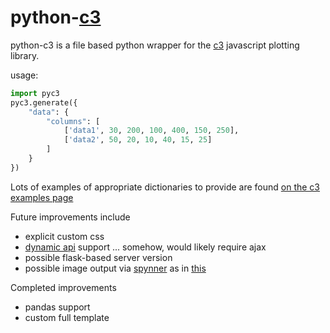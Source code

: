 python-[c3](c3js.org)
==
python-c3 is a file based python wrapper for the [c3](https://github.com/masayuki0812/c3) javascript plotting library.

usage:
```python
import pyc3
pyc3.generate({
    "data": {
        "columns": [
            ['data1', 30, 200, 100, 400, 150, 250],
            ['data2', 50, 20, 10, 40, 15, 25]
        ]
    }
})
```

Lots of examples of appropriate dictionaries to provide are found [on the c3 examples page](http://c3js.org/examples.html)

Future improvements include

* explicit custom css
* [dynamic api](http://c3js.org/examples.html#api) support ... somehow, would likely require ajax
* possible flask-based server version
* possible image output via [spynner](https://github.com/makinacorpus/spynner) as in [this](http://stackoverflow.com/a/3370724/2075745)

Completed improvements

* pandas support
* custom full template